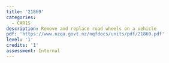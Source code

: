 ```yaml
---
title: '21869'
categories:
  - CAR1S
description: Remove and replace road wheels on a vehicle
pdf: 'https://www.nzqa.govt.nz/nqfdocs/units/pdf/21869.pdf'
level: '1'
credits: '1'
assessment: Internal
---
```


